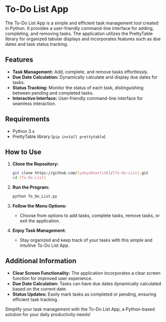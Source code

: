 # To-Do List App

The To-Do List App is a simple and efficient task management tool created in Python. It provides a user-friendly command-line interface for adding, completing, and removing tasks. The application utilizes the PrettyTable library for organized tabular displays and incorporates features such as due dates and task status tracking.

## Features

- **Task Management:** Add, complete, and remove tasks effortlessly.
- **Due Date Calculation:** Dynamically calculate and display due dates for tasks.
- **Status Tracking:** Monitor the status of each task, distinguishing between pending and completed tasks.
- **Interactive Interface:** User-friendly command-line interface for seamless interaction.

## Requirements

- Python 3.x
- PrettyTable library (`pip install prettytable`)

## How to Use

1. **Clone the Repository:**
   ```bash
   git clone https://github.com/[yahyabhatti10]/[To-Do-List].git
   cd [To-Do-List]
   ```

2. **Run the Program:**
   ```bash
   python To_Do_List.py
   ```

3. **Follow the Menu Options:**
   - Choose from options to add tasks, complete tasks, remove tasks, or exit the application.

4. **Enjoy Task Management:**
   - Stay organized and keep track of your tasks with this simple and intuitive To-Do List App.

## Additional Information

- **Clear Screen Functionality:** The application incorporates a clear screen function for improved user experience.
- **Due Date Calculation:** Tasks can have due dates dynamically calculated based on the current date.
- **Status Updates:** Easily mark tasks as completed or pending, ensuring efficient task tracking.

Simplify your task management with the To-Do List App, a Python-based solution for your daily productivity needs!
